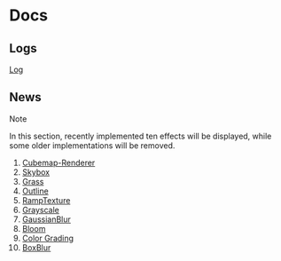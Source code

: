 # Docs

## Logs
[Log](Log.md)

## News
> [!Note]
> 
> In this section, recently implemented ten effects will be displayed, while some older implementations will be removed.

1. [Cubemap-Renderer](Cubemap/Cubemap-Renderer.md)
2. [Skybox](Cubemap/Skybox.md)
3. [Grass](Animations/VertexAnimations/Grass.md)
4. [Outline](Outlines/)
5. [RampTexture](TexEffects/RampTexture.md)
6. [Grayscale](Post-Processing/Grayscale.md)
7. [GaussianBlur](Post-Processing/Blur/GaussianBlur.md)
8. [Bloom](Post-Processing/Bloom.md)
9. [Color Grading](Post-Processing/ColorGrading.md)
10. [BoxBlur](Post-Processing/Blur/BoxBlur.md)